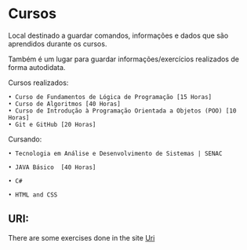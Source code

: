 # Cursos
 Local destinado a guardar comandos, informações e dados que são aprendidos durante os cursos.

 Também é um lugar para guardar informações/exercícios realizados de forma autodidata. 

Cursos realizados:

    • Curso de Fundamentos de Lógica de Programação [15 Horas]
    • Curso de Algoritmos [40 Horas]
    • Curso de Introdução à Programação Orientada a Objetos (POO) [10 Horas]
    • Git e GitHub [20 Horas]
    
Cursando:

    • Tecnologia em Análise e Desenvolvimento de Sistemas | SENAC

    • JAVA Básico  [40 Horas]

    • C#

    • HTML and CSS 

<h2>URI:</h2>
    There are some exercises done in the site <a href="https://www.urionlinejudge.com.br">Uri</a>
